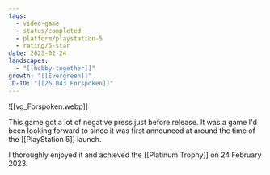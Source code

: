 ```yaml
---
tags:
  - video-game
  - status/completed
  - platform/playstation-5
  - rating/5-star
date: 2023-02-24
landscapes:
  - "[[hobby-together]]"
growth: "[[Evergreen]]"
JD-ID: "[[26.043 Forspoken]]"
---
```

![[vg_Forspoken.webp]]

This game got a lot of negative press just before release. It was a game I'd been looking forward to since it was first announced at around the time of the [[PlayStation 5]] launch.

I thoroughly enjoyed it and achieved the [[Platinum Trophy]] on 24 February 2023.
